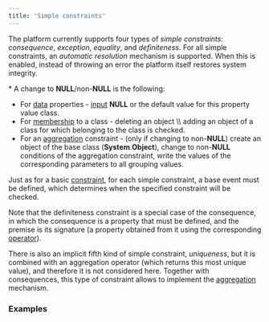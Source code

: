 ```yaml
---
title: 'Simple constraints'
---
```


The platform currently supports four types of *simple constraints*: *consequence*, *exception*, *equality*, and *definiteness*. For all simple constraints, an *automatic resolution* mechanism is supported. When this is enabled, instead of throwing an error the platform itself restores system integrity.


\* A change to **NULL**/non-**NULL** is the following:

-   For [data](Data_properties_DATA.md) properties - [input](Property_change_CHANGE.md) **NULL** or the default value for this property value class.
-   For [membership](Classification_IS_AS.md) to a class - deleting an object \\\\ adding an object of a class for which belonging to the class is checked.
-   For an [aggregation](Grouping_GROUP.md) constraint - (only if changing to non-**NULL**) create an object of the base class (**System**.**Object**), change to non-**NULL** conditions of the aggregation constraint, write the values of the corresponding parameters to all grouping values.

Just as for a basic [constraint](Constraints.md), for each simple constraint, a base event must be defined, which determines when the specified constraint will be checked. 

Note that the definiteness constraint is a special case of the consequence, in which the consequence is a property that must be defined, and the premise is its signature (a property obtained from it using the corresponding [operator](Property_signature_CLASS.md)).

There is also an implicit fifth kind of simple constraint, *uniqueness*, but it is combined with an aggregation operator (which returns this most unique value), and therefore it is not considered here. Together with consequences, this type of constraint allows to implement the [aggregation](Aggregations.md) mechanism. 

### Examples

